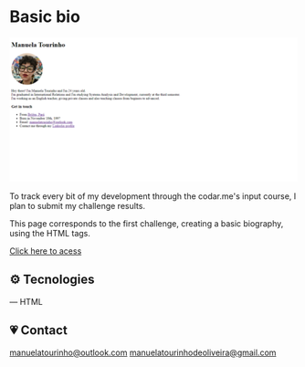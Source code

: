 # Basic bio

![preview](./.github/preview.png)

To track every bit of my development through the codar.me's input course, I plan to submit my challenge results. 

This page corresponds to the first challenge, creating a basic biography, using the HTML tags.

[Click here to acess](https://manutourinho.github.io/basic-bio/)

## ⚙️ Tecnologies

— HTML

## 💗 Contact

manuelatourinho@outlook.com 
manuelatourinhodeoliveira@gmail.com

